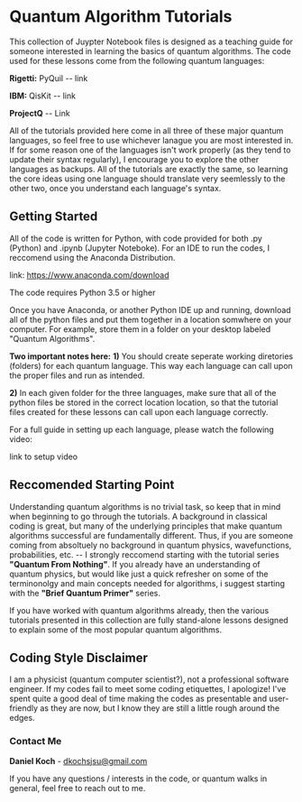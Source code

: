 # Quantum Algorithm Tutorials
This collection of Juypter Notebook files is designed as a teaching guide for someone interested in learning the basics of quantum algorithms.  The code used for these lessons come from the following quantum languages:

**Rigetti:** PyQuil  -- link

**IBM:**     QisKit  -- link

**ProjectQ**       -- Link

All of the tutorials provided here come in all three of these major quantum languages, so feel free to use whichever lanague you are most interested in.  If for some reason one of the languages isn't work properly (as they tend to update their syntax regularly), I encourage you to explore the other languages as backups.  All of the tutorials are exactly the same, so learning the core ideas using one language should translate very seemlessly to the other two, once you understand each language's syntax.

## Getting Started

All of the code is written for Python, with code provided for both .py (Python) and .ipynb (Jupyter Noteboke).  For an IDE to run the codes, I reccomend using the Anaconda Distribution.

link: https://www.anaconda.com/download

The code requires Python 3.5 or higher

Once you have Anaconda, or another Python IDE up and running, download all of the python files and put them together in a location somwhere on your computer. For example, store them in a folder on your desktop labeled "Quantum Algorithms".

**Two important notes here:**
**1)** You should create seperate working diretories (folders) for each quantum language.  This way each language can call upon the proper files and run as intended.  

**2)** In each given folder for the three languages, make sure that all of the python files be stored in the correct location location, so that the tutorial files created for these lessons can call upon each language correctly.

For a full guide in setting up each language, please watch the following video:

link to setup video

## Reccomended Starting Point

Understanding quantum algorithms is no trivial task, so keep that in mind when beginning to go through the tutorials.  A background in classical coding is great, but many of the underlying principles that make quantum algorithms successful are fundamentally different.  Thus, if you are someone coming from absoltuely no background in quantum physics, wavefunctions, probabilities, etc. -- I strongly reccomend starting with the tutorial series **"Quantum From Nothing"**.  If you already have an understanding of quantum physics, but would like just a quick refresher on some of the terminonolgy and main concepts needed for algorithms, i suggest starting with the **"Brief Quantum Primer"** series.

If you have worked with quantum algorithms already, then the various tutorials presented in this collection are fully stand-alone lessons designed to explain some of the most popular quantum algorithms.

## Coding Style Disclaimer

I am a physicist (quantum computer scientist?), not a professional software engineer.  If my codes fail to meet some coding etiquettes, I apologize!  I've spent quite a good deal of time making the codes as presentable and user-friendly as they are now, but I know they are still a little rough around the edges.


### Contact Me

**Daniel Koch** - dkochsjsu@gmail.com

If you have any questions / interests in the code, or quantum walks in general, feel free to reach out to me.
